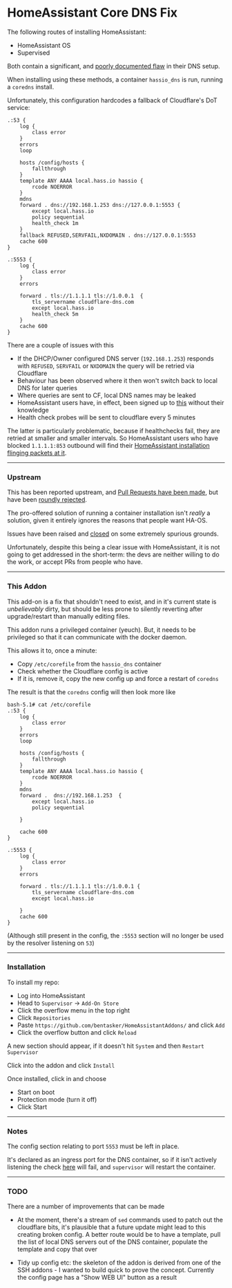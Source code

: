 HomeAssistant Core DNS Fix
============================

The following routes of installing HomeAssistant:

- HomeAssistant OS
- Supervised

Both contain a significant, and [poorly documented flaw](https://github.com/home-assistant/home-assistant.io/issues/19511) in their DNS setup.

When installing using these methods, a container `hassio_dns` is run, running a `coredns` install.

Unfortunately, this configuration hardcodes a fallback of Cloudflare's DoT service:

    .:53 {
        log {
            class error
        }
        errors
        loop

        hosts /config/hosts {
            fallthrough
        }
        template ANY AAAA local.hass.io hassio {
            rcode NOERROR
        }
        mdns
        forward . dns://192.168.1.253 dns://127.0.0.1:5553 {
            except local.hass.io
            policy sequential
            health_check 1m
        }
        fallback REFUSED,SERVFAIL,NXDOMAIN . dns://127.0.0.1:5553
        cache 600
    }

    .:5553 {
        log {
            class error
        }
        errors

        forward . tls://1.1.1.1 tls://1.0.0.1  {
            tls_servername cloudflare-dns.com
            except local.hass.io
            health_check 5m
        }
        cache 600
    }

There are a couple of issues with this

- If the DHCP/Owner configured DNS server (`192.168.1.253`) responds with `REFUSED`, `SERVFAIL` or `NXDOMAIN` the query will be retried via Cloudflare
- Behaviour has been observed where it then won't switch back to local DNS for later queries
- Where queries are sent to CF, local DNS names may be leaked
- HomeAssistant users have, in effect, been signed up to [this](https://developers.cloudflare.com/1.1.1.1/privacy/public-dns-resolver) without their knowledge
- Health check probes will be sent to cloudflare every 5 minutes

The latter is particularly problematic, because if healthchecks fail, they are retried at smaller and smaller intervals. So HomeAssistant users who have blocked `1.1.1.1:853` outbound will find their [HomeAssistant installation flinging packets at it](https://github.com/home-assistant/plugin-dns/pull/56#issuecomment-928967969).

----

### Upstream

This has been reported upstream, and [Pull Requests have been made](https://github.com/home-assistant/plugin-dns/pull/56), but have been [roundly rejected](https://github.com/home-assistant/plugin-dns/pull/56#issuecomment-929700917).

The pro-offered solution of running a container installation isn't *really* a solution, given it entirely ignores the reasons that people want HA-OS.

Issues have been raised and [closed](https://github.com/home-assistant/supervisor/issues/1877) on some extremely spurious grounds.

Unfortunately, despite this being a clear issue with HomeAssistant, it is not going to get addressed in the short-term: the devs are neither willing to do the work, or accept PRs from people who have.

----

### This Addon

This add-on is a fix that shouldn't need to exist, and in it's current state is *unbelievably* dirty, but should be less prone to silently reverting after upgrade/restart than manually editing files.

This addon runs a privileged container (yeuch). But, it needs to be privileged so that it can communicate with the docker daemon.

This allows it to, once a minute:

- Copy `/etc/corefile` from the `hassio_dns` container
- Check whether the Cloudflare config is active
- If it is, remove it, copy the new config up and force a restart of `coredns`

The result is that the `coredns` config will then look more like

```
bash-5.1# cat /etc/corefile 
.:53 {
    log {
        class error
    }
    errors
    loop
    
    hosts /config/hosts {
        fallthrough
    }
    template ANY AAAA local.hass.io hassio {
        rcode NOERROR
    }
    mdns
    forward .  dns://192.168.1.253  {
        except local.hass.io
        policy sequential
        
    }
    
    cache 600
}

.:5553 {
    log {
        class error
    }
    errors
    
    forward . tls://1.1.1.1 tls://1.0.0.1 {
        tls_servername cloudflare-dns.com
        except local.hass.io
        
    }
    cache 600
}

```

(Although still present in the config, the `:5553` section will no longer be used by the resolver listening on `53`)

----

### Installation

To install my repo:

- Log into HomeAssistant
- Head to `Supervisor` -> `Add-On Store`
- Click the overflow menu in the top right
- Click `Repositories`
- Paste `https://github.com/bentasker/HomeAssistantAddons/` and click `Add`
- Click the overflow button and click `Reload`

A new section should appear, if it doesn't hit `System` and then `Restart Supervisor`

Click into the addon and click `Install`

Once installed, click in and choose

- Start on boot
- Protection mode (turn it off)
- Click Start

----

### Notes

The config section relating to port `5553` must be left in place.

It's declared as an ingress port for the DNS container, so if it isn't actively listening the check [here](https://github.com/home-assistant/supervisor/blob/main/supervisor/addons/addon.py#L479) will fail, and `supervisor` will restart the container.



----
### TODO

There are a number of improvements that can be made


- At the moment, there's a stream of `sed` commands used to patch out the cloudflare bits, it's plausible that a future update might lead to this creating broken config. A better route would be to have a template, pull the list of local DNS servers out of the DNS container, populate the template and copy that over

- Tidy up config etc: the skeleton of the addon is derived from one of the SSH addons - I wanted to build quick to prove the concept. Currently the config page has a "Show WEB UI" button as a result


